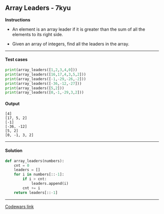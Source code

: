 ## Array Leaders - 7kyu

**Instructions**

- An element is an array leader if it is greater than the sum of all the elements to its right side.

- Given an array of integers, find all the leaders in the array.

---

#### Test cases

```python
print(array_leaders([1,2,3,4,0]))
print(array_leaders([16,17,4,3,5,2]))
print(array_leaders([-1,-29,-26,-2]))
print(array_leaders([-36,-12,-27]))
print(array_leaders([5,2]))
print(array_leaders([0,-1,-29,3,2]))
```

#### Output 
```
[4]
[17, 5, 2]
[-1]
[-36, -12]
[5, 2]
[0, -1, 3, 2]
```

---

#### Solution

```python
def array_leaders(numbers):
    cnt = 0
    leaders = []
    for i in numbers[::-1]:
        if i > cnt:
            leaders.append(i)
        cnt += i
    return leaders[::-1]
```

---

[Codewars link](https://www.codewars.com/kata/5a651865fd56cb55760000e0)
